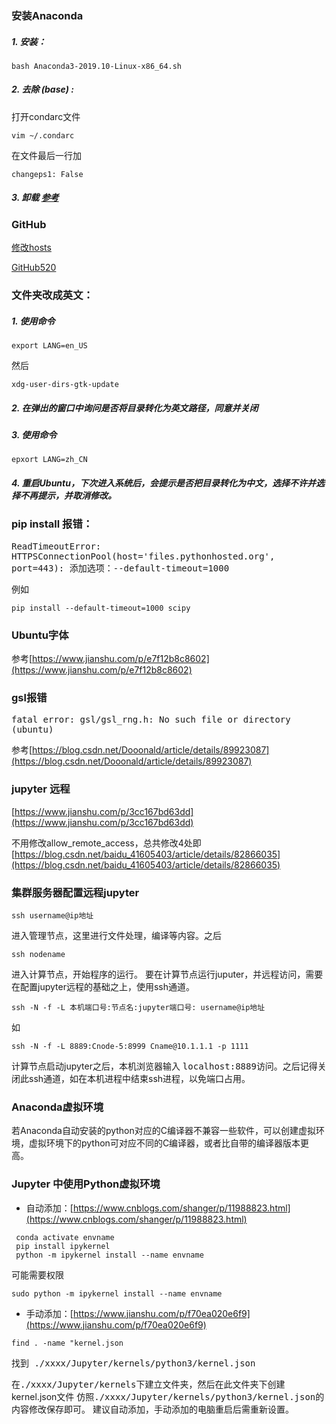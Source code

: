 ### 安装Anaconda

##### 1. 安装：

```
bash Anaconda3-2019.10-Linux-x86_64.sh
```
##### 2. 去除 (base) :
   打开condarc文件

```
vim ~/.condarc
```

在文件最后一行加

```
changeps1: False
```
##### 3. 卸载 [参考](https://vimsky.com/article/3567.html)

### GitHub

[修改hosts](https://www.cnblogs.com/ECJTUACM-873284962/p/9884536.html)

[GitHub520](https://gitee.com/doshengl/GitHub520)

### 文件夹改成英文：

##### 1. 使用命令

```
export LANG=en_US
```

然后

```
xdg-user-dirs-gtk-update
```
##### 2. 在弹出的窗口中询问是否将目录转化为英文路径，同意并关闭
##### 3. 使用命令

```
epxort LANG=zh_CN
```
##### 4. 重启Ubuntu，下次进入系统后，会提示是否把目录转化为中文，选择不许并选择不再提示，并取消修改。

### pip install 报错：

<kbd>ReadTimeoutError: HTTPSConnectionPool(host='files.pythonhosted.org', port=443): </kbd>
添加选项：<kbd>--default-timeout=1000</kbd>

例如

```
pip install --default-timeout=1000 scipy
```
### Ubuntu字体

参考[https://www.jianshu.com/p/e7f12b8c8602](https://www.jianshu.com/p/e7f12b8c8602)

### gsl报错

<kbd>fatal error: gsl/gsl_rng.h: No such file or directory (ubuntu)</kbd>

参考[https://blog.csdn.net/Dooonald/article/details/89923087](https://blog.csdn.net/Dooonald/article/details/89923087)

### jupyter 远程

[https://www.jianshu.com/p/3cc167bd63dd](https://www.jianshu.com/p/3cc167bd63dd)

不用修改allow_remote_access，总共修改4处即[https://blog.csdn.net/baidu_41605403/article/details/82866035](https://blog.csdn.net/baidu_41605403/article/details/82866035)

### 集群服务器配置远程jupyter

```
ssh username@ip地址
```
进入管理节点，这里进行文件处理，编译等内容。之后

```
ssh nodename
```

进入计算节点，开始程序的运行。
要在计算节点运行juputer，并远程访问，需要在配置jupyter远程的基础之上，使用ssh通道。


```
ssh -N -f -L 本机端口号:节点名:jupyter端口号: username@ip地址
```

如

```
ssh -N -f -L 8889:Cnode-5:8999 Cname@10.1.1.1 -p 1111
```

计算节点启动jupyter之后，本机浏览器输入 <kbd>localhost:8889</kbd>访问。之后记得关闭此ssh通道，如在本机进程中结束ssh进程，以免端口占用。

### Anaconda虚拟环境

若Anaconda自动安装的python对应的C编译器不兼容一些软件，可以创建虚拟环境，虚拟环境下的python可对应不同的C编译器，或者比自带的编译器版本更高。

### Jupyter 中使用Python虚拟环境

+ 自动添加：[https://www.cnblogs.com/shanger/p/11988823.html](https://www.cnblogs.com/shanger/p/11988823.html)

```
 conda activate envname
 pip install ipykernel
 python -m ipykernel install --name envname
```

可能需要权限

```
sudo python -m ipykernel install --name envname
```

+ 手动添加：[https://www.jianshu.com/p/f70ea020e6f9](https://www.jianshu.com/p/f70ea020e6f9)

```
find . -name "kernel.json
```

找到<kbd> ./xxxx/Jupyter/kernels/python3/kernel.json</kbd>

在<kbd>./xxxx/Jupyter/kernels</kbd>下建立文件夹，然后在此文件夹下创建kernel.json文件
仿照<kbd>./xxxx/Jupyter/kernels/python3/kernel.json</kbd>的内容修改保存即可。
建议自动添加，手动添加的电脑重启后需重新设置。
